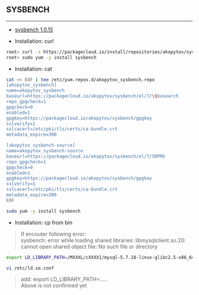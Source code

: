 ## SYSBENCH  
- - - -  
- [sysbench 1.0.15](https://github.com/akopytov/sysbench)  

- Installation: curl  
```bash
root> curl -s https://packagecloud.io/install/repositories/akopytov/sysbench/script.rpm.sh | sudo bash
root> sudo yum -y install sysbench
```

- Installation: cat
```bash
cat << EOF | tee /etc/yum.repos.d/akopytov_sysbench.repo
[akopytov_sysbench]
name=akopytov_sysbench
baseurl=https://packagecloud.io/akopytov/sysbench/el/7/\$basearch
repo_gpgcheck=1
gpgcheck=0
enabled=1
gpgkey=https://packagecloud.io/akopytov/sysbench/gpgkey
sslverify=1
sslcacert=/etc/pki/tls/certs/ca-bundle.crt
metadata_expire=300

[akopytov_sysbench-source]
name=akopytov_sysbench-source
baseurl=https://packagecloud.io/akopytov/sysbench/el/7/SRPMS
repo_gpgcheck=1
gpgcheck=0
enabled=1
gpgkey=https://packagecloud.io/akopytov/sysbench/gpgkey
sslverify=1
sslcacert=/etc/pki/tls/certs/ca-bundle.crt
metadata_expire=300
EOF

sudo yum -y install sysbench
```

- Installation: cp from bin  
> If encouter following error:  
> sysbench: error while loading shared libraries: libmysqlclient.so.20: cannot open shared object file: No such file or directory  
```bash
export LD_LIBRARY_PATH=/MXXXL/cXXXX1/mysql-5.7.18-linux-glibc2.5-x86_64/lib
```
```bash
vi /etc/ld.so.conf
```
> add: 
> export LD_LIBRARY_PATH=.....  
> Above is not confirmed yet  


